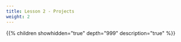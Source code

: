```yaml
---
title: Lesson 2 - Projects
weight: 2
---
```


<!-- ### Lesson 2 - Projects -->

{{% children showhidden="true" depth="999" description="true" %}}

<!--
only for lesson 2 for each day of unit 4
TODO: embed powerpoints
* link to other material - pdfs etc
* hide teacher notes and student solutions
* dont' worry about folders in this section
 -->
